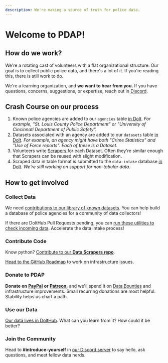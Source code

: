 ```yaml
---
description: We're making a source of truth for police data.
---
```


# Welcome to PDAP!

## How do we work?

We're a rotating cast of volunteers with a flat organizational structure. Our goal is to collect public police data, and there's a lot of it. If you're reading this, there is still work to do.

We're a learning organization, and **we want to hear from you.** If you have questions, concerns, suggestions, or expertise, reach out in [Discord](https://discord.com/invite/cn2ZpVTdw7).

## Crash Course on our process

1. Known police agencies are added to our `agencies` table [in Dolt](https://www.dolthub.com/repositories/pdap/datasets/data/master/agencies). _For example, "St. Louis County Police Department" or "University of Cincinnati Department of Public Safety"._
2. Datasets associated with an agency are added to our `datasets` table [in Dolt](https://www.dolthub.com/repositories/pdap/datasets/data/master/datasets). _For example, an agency might have both "Crime Statistics" and "Use of Force reports". Each of these is a Dataset._
3. Volunteers write [Scrapers ](https://github.com/Police-Data-Accessibility-Project/PDAP-Scrapers)for each Dataset. Often they're similar enough that Scrapers can be reused with slight modification.
4. Scraped data in table format is submitted to the `data-intake` database [in Dolt](https://www.dolthub.com/repositories/pdap/data-intake). _We're still working on support for non-tabular data._

## How to get involved

### Collect Data

We need [contributions to our library of known datasets](https://www.dolthub.com/repositories/pdap/datasets/doc/master). You can help build a database of police agencies for a community of data collectors!

If there are DoltHub Pull Requests pending, you can [run these utilities to check incoming data](https://github.com/Police-Data-Accessibility-Project/PDAP-app/blob/main/utilities/Datasets%20Submission%20Checker/README.md). Accelerate the data intake process!

### Contribute Code

Know python? [Contribute to our **Data Scrapers repo**](https://github.com/Police-Data-Accessibility-Project/PDAP-Scrapers/blob/main/CONTRIBUTING.md).

[Head to the GitHub Roadmap](https://github.com/orgs/Police-Data-Accessibility-Project/projects/17) to work on infrastructure issues.

### Donate to PDAP

**Donate on** [**PayPal**](https://www.paypal.com/biz/fund?id=SLS5DB8SMDC3G) **or** [**Patreon**](https://patreon.com/pdap)**,** and we'll spend it on [Data Bounties](https://docs.pdap.io/updates/blog/may-2021-dolt-bounty) and infrastructure improvements. Small recurring donations are most helpful. Stability helps us chart a path.

### Use our Data

[Our data lives in DoltHub](https://www.dolthub.com/organizations/pdap). What can you learn from it? How could it be better?

### Join the Community

Head to **\#introduce-yourself** in [our Discord server](https://discord.gg/cn2ZpVTdw7) to say hello, ask questions, and meet fellow data nerds.

